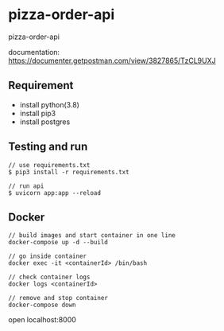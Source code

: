 # pizza-order-api

pizza-order-api

documentation: https://documenter.getpostman.com/view/3827865/TzCL9UXJ

## Requirement

- install python(3.8)
- install pip3
- install postgres

## Testing and run

```
// use requirements.txt
$ pip3 install -r requirements.txt

// run api
$ uvicorn app:app --reload
```

## Docker

```
// build images and start container in one line
docker-compose up -d --build

// go inside container
docker exec -it <containerId> /bin/bash

// check container logs
docker logs <containerId>

// remove and stop container
docker-compose down
```

open localhost:8000
